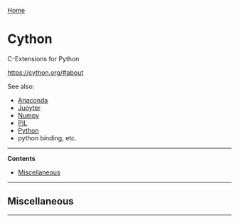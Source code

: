 [Home](Readme.md)
# Cython

C-Extensions for Python

https://cython.org/#about

See also:

  - [Anaconda](Anaconda.md)
  - [Jupyter](Jupyter.md)
  - [Numpy](Numpy.md)
  - [PIL](PIL.md)
  - [Python](Python.md)
  - python binding, etc.
  
---

**Contents**

- [Miscellaneous](Cython.md#miscellaneous)

---

## Miscellaneous

---

